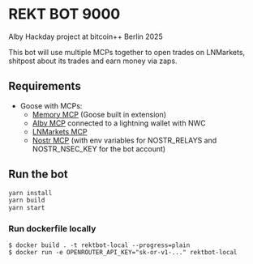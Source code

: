 # REKT BOT 9000

Alby Hackday project at bitcoin++ Berlin 2025

This bot will use multiple MCPs together to open trades on LNMarkets, shitpost about its trades and earn money via zaps.

## Requirements

- Goose with MCPs:
  - [Memory MCP](https://block.github.io/goose/docs/mcp/memory-mcp) (Goose built in extension)
  - [Alby MCP](https://github.com/getAlby/mcp) connected to a lightning wallet with NWC
  - [LNMarkets MCP](https://sup3r.cool/ln-markets/)
  - [Nostr MCP](https://github.com/AbdelStark/nostr-mcp/) (with env variables for NOSTR_RELAYS and NOSTR_NSEC_KEY for the bot account)

## Run the bot

```bash
yarn install
yarn build
yarn start
```

### Run dockerfile locally

    $ docker build . -t rektbot-local --progress=plain
    $ docker run -e OPENROUTER_API_KEY="sk-or-v1-..." rektbot-local
